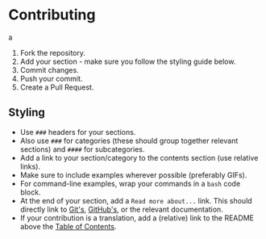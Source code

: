 # Contributing
a
1. Fork the repository.
2. Add your section - make sure you follow the styling guide below.
3. Commit changes.
4. Push your commit.
5. Create a Pull Request.

## Styling

- Use `###` headers for your sections.
- Also use `###` for categories (these should group together relevant sections) and `####` for subcategories.
- Add a link to your section/category to the contents section (use relative links).
- Make sure to include examples wherever possible (preferably GIFs).
- For command-line examples, wrap your commands in a `bash` code block.
- At the end of your section, add a `Read more about...` link. This should directly link to [Git's](http://git-scm.com/docs), [GitHub's](https://help.github.com), or the relevant documentation.
- If your contribution is a translation, add a (relative) link to the README above the [Table of Contents](README.md#table-of-contents).
